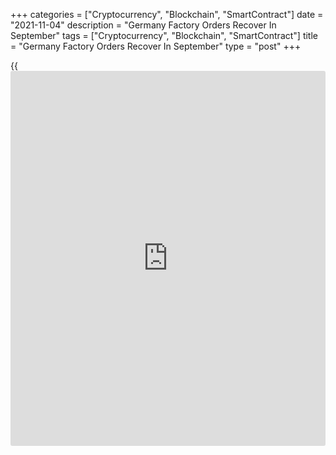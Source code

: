 +++
categories = ["Cryptocurrency", "Blockchain", "SmartContract"]
date = "2021-11-04"
description = "Germany Factory Orders Recover In September"
tags = ["Cryptocurrency", "Blockchain", "SmartContract"]
title = "Germany Factory Orders Recover In September"
type = "post"
+++

{{<iframe id="large-banner" src="https://www.bounty.group/#slide=5.0" width="100%" height="600" scrolling="no" style="border: 0px solid rgb(216, 221, 230); border-radius: 3px;">}}

Germany factory orders recovered in September but at a slower-than-
expected pace, figures from Destatis revealed on Thursday.

New orders grew 1.3 percent month-on-month in September, reversing an
8.8 percent decrease in August. However, this was slower than the 2
percent expansion expected by economists.

Domestic orders were down 5.9 percent in September on the previous
month. Meanwhile, foreign orders rose 6.3 percent.

On a yearly basis, new order growth eased to 9.7 percent from 10.4
percent in August.

Further, data showed that manufacturing turnover dropped 0.3 percent,
following a revised 5.8 percent fall in August.

For comments and feedback [contact](https://www.playgroundfx.com/contact/): editorial@rtt[news](https://www.letsplayfx.com/blog/forex-news-website/).com

[Economic News][1]

 **What parts of the world are seeing the best (and worst) economic
performances lately? Click[here][2] to check out our [Econ Scorecard][2]
and find out! See up-to-the-moment [ranking](https://www.playgroundfx.com/blog/crypto-exchange-ranking/)s for the best and worst
performers in [GDP][3], [unemployment rate][4], [inflation][2] and much
more.**

   1. www.rtt[news](https://www.letsplayfx.com/blog/forex-news-website/).com/Content/EconomicNews.aspx
   2. www.rtt[news](https://www.letsplayfx.com/blog/forex-news-website/).com/economic-scorecard/world-rank/CPI/highest-performance.aspx
   3. www.rtt[news](https://www.letsplayfx.com/blog/forex-news-website/).com/economic-scorecard/world-rank/GDP/highest-performance.aspx
   4. www.rtt[news](https://www.letsplayfx.com/blog/forex-news-website/).com/economic-scorecard/world-rank/unemployment-rate/lowest-performance.aspx